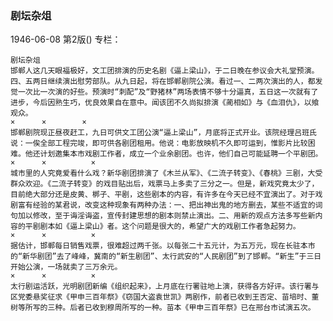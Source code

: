 ### 剧坛杂俎

1946-06-08
第2版()
专栏：

    剧坛杂俎
    邯郸人这几天眼福极好，文工团排演的历史名剧《逼上梁山》，于二日晚在参议会大礼堂预演。四、五两日继续演出慰劳部队。从九日起，将在邯郸剧院公演。看过一、二两次演出的人，都发觉一次比一次演的好些。预演时“刺配”及“野猪林”两场表情不够十分逼真，五日这一次就有了进步，今后因熟生巧，优良效果自在意中。闻该团不久尚拟排演《蔺相如》与《血泪仇》，以飨观众。
    ×      ×        ×
    邯郸剧院现正昼夜赶工，九日可供文工团公演“逼上梁山”，月底将正式开业。该院经理吕班氏说：一俟全部工程完竣，即可供各剧团租用。他说：电影放映机不久即可运到，惟影片比较困难。他还计划邀集本市戏剧工作者，成立一个业余剧团。也许，他们自己可能延聘一个平剧团。
    ×      ×          ×
    城市里的人究竟爱看什么戏？新华剧团排演了《木兰从军》、《二流子转变》、《春桃》三剧，大受群众欢迎。《二流子转变》的戏目贴出后，戏票马上多卖了三分之一。但是，新戏究竟太少了，目前绝大部分还是皮黄、梆子、平剧，这些剧本的内容，有许多在今天已经不宜演出了。对于戏剧富有经验的某君说，改变这种现象有两种办法：一、把出神出鬼的地方删去，某些不适宜的词句加以修改，至于诲淫诲盗，宣传封建思想的剧本则禁止演出。二、用新的观点方法多写些新内容的平剧剧本如《逼上梁山》者。这个问题是很大的，希望广大的戏剧工作者急起努力。
    ×      ×          ×
    据估计，邯郸每日销售戏票，很难超过两千张。以每张二十五元计，为五万元，现在长驻本市的“新华剧团”去了峰峰，冀南的“新生剧团”、太行武安的“人民剧团”到了邯郸。“新生”于三日开始公演，一场就卖了三万余元。
    ×      ×          ×
    太行剧运活跃，光明剧团新编《组织起来》，上月底在行署驻地上演，获得各方好评。该行署与区党委悬奖征求《甲申三百年祭》《窃国大盗袁世凯》两剧作，前者已收到王否定、苗培时、董树等所写的三种。后者已收到穆周所写的一种。苗本《甲申三百年祭》已在邢台市试演五次。
